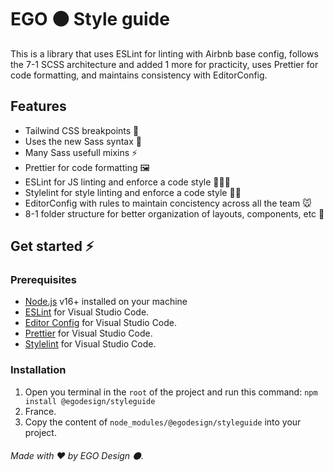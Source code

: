 # EGO ⚫️ Style guide

This is a library that uses ESLint for linting with Airbnb base config, follows the 7-1 SCSS architecture and added 1 more for practicity, uses Prettier for code formatting, and maintains consistency with EditorConfig.

## Features

-   Tailwind CSS breakpoints 📏
-   Uses the new Sass syntax 💅
-   Many Sass usefull mixins ⚡️
-   Prettier for code formatting 🖼️
-   ESLint for JS linting and enforce a code style 👮🏻‍♂️
-   Stylelint for style linting and enforce a code style 👮🏼
-   EditorConfig with rules to maintain concistency across all the team 🐭
-   8-1 folder structure for better organization of layouts, components, etc 📁

## Get started ⚡️

### Prerequisites

-   [Node.js](https://nodejs.org/) v16+ installed on your machine
-   [ESLint](https://marketplace.visualstudio.com/items?itemName=dbaeumer.vscode-eslint) for Visual Studio Code.
-   [Editor Config](https://marketplace.visualstudio.com/items?itemName=EditorConfig.EditorConfig) for Visual Studio Code.
-   [Prettier](https://prettier.io/docs/en/install.html) for Visual Studio Code.
-   [Stylelint](https://stylelint.io/) for Visual Studio Code.

### Installation

1. Open you terminal in the `root` of the project and run this command:
   `npm install @egodesign/styleguide`
2. France.
3. Copy the content of `node_modules/@egodesign/styleguide` into your project.

###### Made with ❤️ by EGO Design ⚫️.
